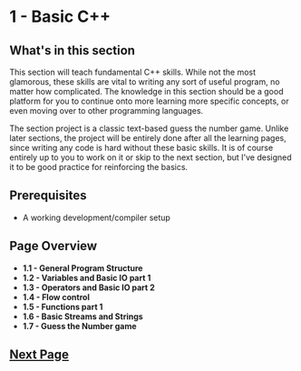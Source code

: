 # 1 - Basic C++

## What's in this section

This section will teach fundamental C++ skills. While not the most glamorous, these skills are vital to writing any sort of useful program, no matter how complicated. The knowledge in this section should be a good platform for you to continue onto more learning more specific concepts, or even moving over to other programming languages.

The section project is a classic text-based guess the number game. Unlike later sections, the project will be entirely done after all the learning pages, since writing any code is hard without these basic skills. It is of course entirely up to you to work on it or skip to the next section, but I've designed it to be good practice for reinforcing the basics.

## Prerequisites

- A working development/compiler setup

## Page Overview

- **1.1 - General Program Structure**
- **1.2 - Variables and Basic IO part 1**
- **1.3 - Operators and Basic IO part 2**
- **1.4 - Flow control**
- **1.5 - Functions part 1**
- **1.6 - Basic Streams and Strings**
- **1.7 - Guess the Number game**

## [Next Page](1.1.ProgramStructure)
